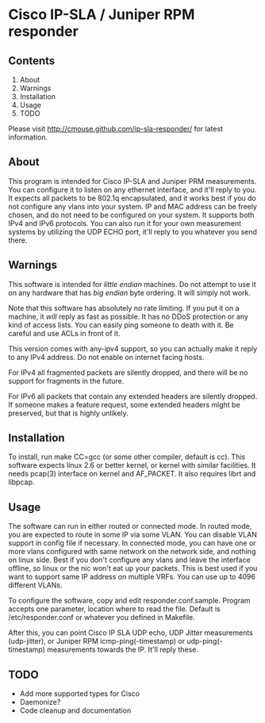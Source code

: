 Cisco IP-SLA / Juniper RPM responder
====================================

Contents
--------

1. About
2. Warnings
3. Installation
4. Usage
5. TODO

Please visit http://cmouse.github.com/ip-sla-responder/ for latest information. 

About
-----

This program is intended for Cisco IP-SLA and Juniper PRM measurements. You can configure it to listen on any ethernet interface, and it'll reply to you. It expects all packets to be 802.1q encapsulated, and it works best if you do not configure any vlans into your system. IP and MAC address can be freely chosen, and do not need to be configured on your system. It supports both IPv4 and IPv6 protocols. You can also run it for your own measurement systems by utilizing the UDP ECHO port, it'll reply to you whatever you send there.

Warnings
--------
This software is intended for *little endian* machines. Do not attempt to use
it on any hardware that has *big endian* byte ordering. It will simply not work.

Note that this software has absolutely no rate limiting. If you put it on a machine, it *will* reply as fast as possible. It has no DDoS protection or any kind of access lists. You can easily ping someone to death with it. Be careful and use ACLs in front of it. 

This version comes with any-ipv4 support, so you can actually make it reply to
any IPv4 address. Do not enable on internet facing hosts. 

For IPv4 all fragmented packets are silently dropped, and there will be no 
support for fragments in the future.

For IPv6 all packets that contain any extended headers are silently dropped. If
someone makes a feature request, some extended headers might be preserved, but
that is highly unlikely. 

Installation
------------

To install, run make CC=gcc (or some other compiler, default is cc). This software expects linux 2.6 or better kernel, or kernel with similar facilities. It needs pcap(3) interface on kernel and AF_PACKET. It also requires librt and libpcap. 

Usage
-----

The software can run in either routed or connected mode. In routed mode, you are expected to route in some IP via some VLAN. You can disable VLAN support in config file if necessary. In connected mode, you can have one or more vlans configured with same network on the network side, and nothing on linux side. Best if you don't configure any vlans and leave the interface offline, so linux or the nic won't eat up your packets. This is best used if you want to support same IP address on multiple VRFs. You can use up to 4096 different VLANs. 

To configure the software, copy and edit responder.conf.sample. Program accepts
one parameter, location where to read the file. Default is /etc/responder.conf
or whatever you defined in Makefile.

After this, you can point Cisco IP SLA UDP echo, UDP Jitter measurements (udp-jitter), or Juniper RPM icmp-ping(-timestamp) or udp-ping(-timestamp) measurements towards the IP. It'll reply these.

TODO
----

 * Add more supported types for Cisco
 * Daemonize?
 * Code cleanup and documentation
